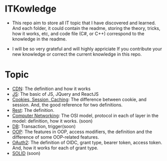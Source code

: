 # ITKowledge
- This repo aim to store all IT topic that I have discovered and learned. And each folder, it could contain the readme, storing the theory, tricks, how it works, etc, and code file (C#, or C++) correspond to the knowledge in the readme.

- I will be so very grateful and will highly appriciate If you contribute your new knowledge or correct the current knowledge in this repo.

# Topic
- [CDN](https://github.com/ndhoang123/ITKowledge/tree/main/CDN): The definition and how it works
- [JS](https://github.com/ndhoang123/ITKowledge/tree/main/JS): The basic of JS, JQuery and ReactJS
- [Cookies, Session, Caching](https://github.com/ndhoang123/ITKowledge/tree/main/Storage): The difference between cookie, and session. And, the good reference for two definitions.
- [Rest](https://github.com/ndhoang123/ITKowledge/tree/main/API): The definition.
- [Computer Networking](): The OSI model, protocol in each of layer in the model: definition, how it works. (soon)
- [DB](): Transaction, trigger(soon)
- [OOP](https://github.com/ndhoang123/ITKowledge/tree/main/OOP): The features in OOP, access modifiers, the definition and the difference of some OOP-related features.
- [OAuth2](https://github.com/ndhoang123/ITKowledge/tree/main/OAuth2): The definition of OIDC, grant type, bearer token, access token. And, how it works for each of grant type.
- [SOLID]() (soon)